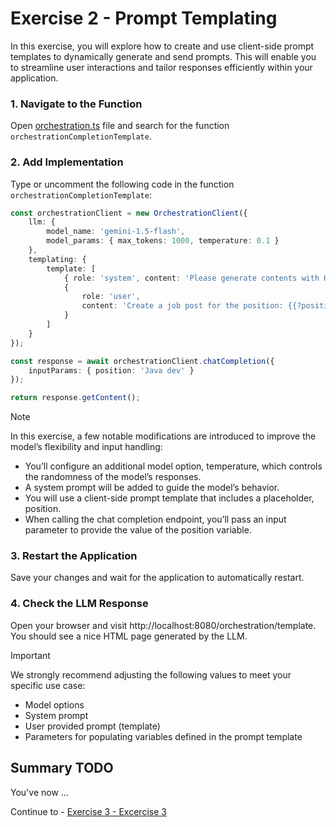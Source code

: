 # Exercise 2 - Prompt Templating

In this exercise, you will explore how to create and use client-side prompt templates to dynamically generate and send prompts. 
This will enable you to streamline user interactions and tailor responses efficiently within your application.

### 1. Navigate to the Function 
Open [orchestration.ts](../app/src/orchestration.ts) file and search for the function `orchestrationCompletionTemplate`.

### 2. Add Implementation
Type or uncomment the following code in the function `orchestrationCompletionTemplate`:

```typescript
const orchestrationClient = new OrchestrationClient({
    llm: {
        model_name: 'gemini-1.5-flash',
        model_params: { max_tokens: 1000, temperature: 0.1 }
    },
    templating: {
        template: [
            { role: 'system', content: 'Please generate contents with HTML tags.' },
            {
                role: 'user',
                content: 'Create a job post for the position: {{?position}}.'
            }
        ]
    }
});

const response = await orchestrationClient.chatCompletion({
    inputParams: { position: 'Java dev' }
});

return response.getContent();
```

> [!NOTE]
> In this exercise, a few notable modifications are introduced to improve the model’s flexibility and input handling:
> - You’ll configure an additional model option, temperature, which controls the randomness of the model’s responses.
> - A system prompt will be added to guide the model’s behavior.
> - You will use a client-side prompt template that includes a placeholder, position.
> - When calling the chat completion endpoint, you’ll pass an input parameter to provide the value of the position variable.

### 3. Restart the Application
Save your changes and wait for the application to automatically restart.

### 4. Check the LLM Response
Open your browser and visit http://localhost:8080/orchestration/template. 
You should see a nice HTML page generated by the LLM.

> [!IMPORTANT]
> We strongly recommend adjusting the following values to meet your specific use case:
> - Model options
> - System prompt
> - User provided prompt (template)
> - Parameters for populating variables defined in the prompt template

## Summary TODO

You've now ...

Continue to - [Exercise 3 - Excercise 3 ](../ex3/README.md)
